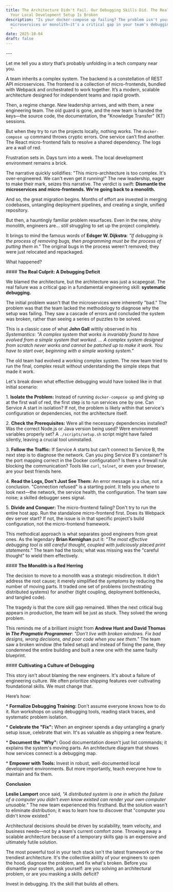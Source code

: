 ```yaml
---
title: The Architecture Didn't Fail. Our Debugging Skills Did. The Real Reason
  Your Local Development Setup Is Broken
description: "Is your docker-compose up failing? The problem isn't your
  microservices or monolith—it's a critical gap in your team's debugging skills.
  "
date: 2025-10-04
draft: false
---
```

\---

Let me tell you a story that’s probably unfolding in a tech company near you.

A team inherits a complex system. The backend is a constellation of REST API microservices. The frontend is a collection of micro-frontends, bundled with Webpack and orchestrated to work together. It’s a modern, scalable architecture designed for independent teams and rapid growth.

Then, a regime change. New leadership arrives, and with them, a new engineering team. The old guard is gone, and the new team is handed the keys—the source code, the documentation, the "Knowledge Transfer" (KT) sessions.

But when they try to run the projects locally, nothing works. The `docker-compose up` command throws cryptic errors. One service can’t find another. The React micro-frontend fails to resolve a shared dependency. The logs are a wall of red.

Frustration sets in. Days turn into a week. The local development environment remains a brick.

The narrative quickly solidifies: "This micro-architecture is too complex. It's over-engineered. We can't even get it running!" The new leadership, eager to make their mark, seizes this narrative. The verdict is swift: **Dismantle the microservices and micro-frontends. We're going back to a monolith.**

And so, the great migration begins. Months of effort are invested in merging codebases, untangling deployment pipelines, and creating a single, unified repository.

But then, a hauntingly familiar problem resurfaces. Even in the new, shiny monolith, engineers are... _still_ struggling to set up the project completely.

It brings to mind the famous words of **Edsger W. Dijkstra**: _"If debugging is the process of removing bugs, then programming must be the process of putting them in."_ The original bugs in the process weren't removed; they were just relocated and repackaged.

What happened?

\#### **The Real Culprit: A Debugging Deficit**

We blamed the architecture, but the architecture was just a scapegoat. The real failure was a critical gap in a fundamental engineering skill: **systematic debugging.**

The initial problem wasn't that the microservices were inherently "bad." The problem was that the team lacked the methodology to diagnose _why_ the setup was failing. They saw a cascade of errors and concluded the system was broken, rather than seeing a series of puzzles to be solved.

This is a classic case of what **John Gall** wittily observed in his _Systemantics_: _"A complex system that works is invariably found to have evolved from a simple system that worked. ... A complex system designed from scratch never works and cannot be patched up to make it work. You have to start over, beginning with a simple working system."_

The old team had evolved a working complex system. The new team tried to run the final, complex result without understanding the simple steps that made it work.

Let's break down what effective debugging would have looked like in that initial scenario:

1\. **Isolate the Problem:** Instead of running `docker-compose up` and giving up at the first wall of red, the first step is to run services one by one. Can Service A start in isolation? If not, the problem is likely within that service's configuration or dependencies, not the architecture itself.

2\. **Check the Prerequisites:** Were all the necessary dependencies installed? Was the correct Node.js or Java version being used? Were environment variables properly set? A `./scripts/setup.sh` script might have failed silently, leaving a crucial tool uninstalled.

3\. **Follow the Traffic:** If Service A starts but can't connect to Service B, the next step is to diagnose the network. Can you ping Service B's container? Is the port mapping correct in the Docker configuration? Is there a firewall rule blocking the communication? Tools like `curl`, `telnet`, or even your browser, are your best friends here.

4\. **Read the Logs, Don't Just See Them:** An error message is a clue, not a conclusion. "Connection refused" is a starting point. It tells you _where_ to look next—the network, the service health, the configuration. The team saw noise; a skilled debugger sees signal.

5\. **Divide and Conquer:** The micro-frontend failing? Don't try to run the entire host app. Run the standalone micro-frontend first. Does its Webpack dev server start? If not, the issue is in that specific project's build configuration, not the micro-frontend framework.

This methodical approach is what separates good engineers from great ones. As the legendary **Brian Kernighan** put it: _"The most effective debugging tool is still careful thought, coupled with judiciously placed print statements."_ The team had the tools; what was missing was the "careful thought" to wield them effectively.

\#### **The Monolith is a Red Herring**

The decision to move to a monolith was a strategic misdirection. It didn't address the root cause; it merely simplified the _symptoms_ by reducing the number of moving parts. It traded one set of problems (orchestrating distributed systems) for another (tight coupling, deployment bottlenecks, and tangled code).

The tragedy is that the core skill gap remained. When the next critical bug appears in production, the team will be just as stuck. They solved the wrong problem.

This reminds me of a brilliant insight from **Andrew Hunt and David Thomas in _The Pragmatic Programmer_**: _"Don't live with broken windows. Fix bad designs, wrong decisions, and poor code when you see them."_ The team saw a broken window (the failed setup) and instead of fixing the pane, they condemned the entire building and built a new one with the same faulty blueprint.

\#### **Cultivating a Culture of Debugging**

This story isn't about blaming the new engineers. It's about a failure of engineering culture. We often prioritize shipping features over cultivating foundational skills. We must change that.

Here’s how:

\* **Formalize Debugging Training:** Don't assume everyone knows how to do it. Run workshops on using debugging tools, reading stack traces, and systematic problem isolation.

\* **Celebrate the "Fix":** When an engineer spends a day untangling a gnarly setup issue, celebrate that win. It's as valuable as shipping a new feature.

\* **Document the "Why":** Good documentation doesn't just list commands; it explains the system's moving parts. An architecture diagram that shows how services connect is a debugging map.

\* **Empower with Tools:** Invest in robust, well-documented local development environments. But more importantly, teach everyone how to maintain and fix them.

**Conclusion**

**Leslie Lamport** once said, _"A distributed system is one in which the failure of a computer you didn't even know existed can render your own computer unusable."_ The new team experienced this firsthand. But the solution wasn't to eliminate distribution; it was to learn how to discover that "computer you didn't know existed."

Architectural decisions should be driven by scalability, team velocity, and business needs—not by a team's current comfort zone. Throwing away a scalable architecture because of a temporary skills gap is an expensive and ultimately futile solution.

The most powerful tool in your tech stack isn't the latest framework or the trendiest architecture. It's the collective ability of your engineers to open the hood, diagnose the problem, and fix what's broken. Before you dismantle your system, ask yourself: are you solving an architectural problem, or are you masking a skills deficit?

Invest in debugging. It’s the skill that builds all others.